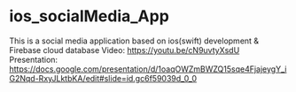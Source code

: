 # ios_socialMedia_App
This is a social media application based on ios(swift) development &amp; Firebase cloud database
Video: https://youtu.be/cN9uvtyXsdU
Presentation: https://docs.google.com/presentation/d/1oaqOWZmBWZQ15sqe4FjajeygY_iG2Nqd-RxyJLktbKA/edit#slide=id.gc6f59039d_0_0 
